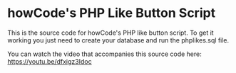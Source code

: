 howCode's PHP Like Button Script
================================

This is the source code for howCode's PHP like button script. To get it working you just need to create your database and run the phplikes.sql file.

You can watch the video that accompanies this source code here: https://youtu.be/dfxigz3Idoc
